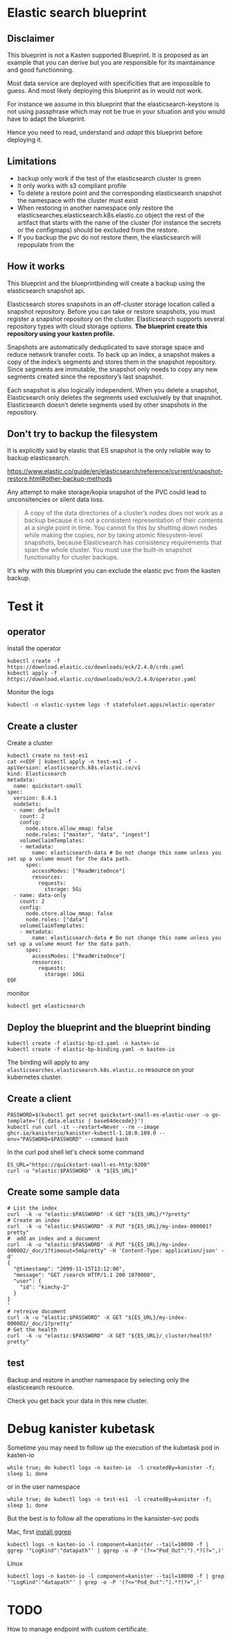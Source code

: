 # Elastic search blueprint 

## Disclaimer 

This blueprint is not a Kasten supported Blueprint. It is proposed as an example that you can derive but you are responsible for its maintainance and good functionning. 

Most data service are deployed with specificities that are impossible to guess. And most likely deploying this blueprint as in would not work.

For instance we assume in this blueprint that the elasticsearch-keystore is not using passphrase which may not be true in your situation and you would have to adapt the blueprint. 

Hence you need to read, understand and *adapt* this blueprint before deploying it.

## Limitations 

- backup only work if the test of the elasticsearch cluster is green
- It only works with s3 compliant profile 
- To delete a restore point and the corresponding elasticsearch snapshot the namespace with the cluster must exist
- When restoring in another namespace only restore the elasticsearches.elasticsearch.k8s.elastic.co object the rest of the artifact that starts with the name of the cluster (for instance the secrets or the configmaps) should be excluded from the restore. 
- If you backup the pvc do not restore them, the elasticsearch will repopulate from the 


## How it works 

This blueprint and the blueprintbinding will create a backup using the elasticsearch snapshot api. 

Elasticsearch stores snapshots in an off-cluster storage location called a snapshot repository. Before you can take or restore snapshots, you must register a snapshot repository on the cluster. Elasticsearch supports several repository types with cloud storage options. **The blueprint create this repository using your kasten profile.**

Snapshots are automatically deduplicated to save storage space and reduce network transfer costs. To back up an index, a snapshot makes a copy of the index’s segments and stores them in the snapshot repository. Since segments are immutable, the snapshot only needs to copy any new segments created since the repository’s last snapshot.

Each snapshot is also logically independent. When you delete a snapshot, Elasticsearch only deletes the segments used exclusively by that snapshot. Elasticsearch doesn’t delete segments used by other snapshots in the repository.


## Don't try to backup the filesystem

It is explicitly said by elastic that ES snapshot is the only reliable way to backup elasticsearch.

https://www.elastic.co/guide/en/elasticsearch/reference/current/snapshot-restore.html#other-backup-methods

Any attempt to make storage/kopia snapshot of the PVC could lead to unconsitencies or silent data loss.


> A copy of the data directories of a cluster’s nodes does not work as a backup 
because it is not a consistent representation of their contents at a single point 
in time. You cannot fix this by shutting down nodes while making the copies, nor 
by taking atomic filesystem-level snapshots, because Elasticsearch has consistency
requirements that span the whole cluster. You must use the built-in snapshot 
functionality for cluster backups.


It's why with this blueprint you can exclude the elastic pvc from the kasten backup. 

# Test it 

## operator


Install the operator
```
kubectl create -f https://download.elastic.co/downloads/eck/2.4.0/crds.yaml
kubectl apply -f https://download.elastic.co/downloads/eck/2.4.0/operator.yaml
```

Monitor the logs 
```
kubectl -n elastic-system logs -f statefulset.apps/elastic-operator
```

## Create a cluster 

Create a cluster 
```
kubectl create ns test-es1
cat <<EOF | kubectl apply -n test-es1 -f -
apiVersion: elasticsearch.k8s.elastic.co/v1
kind: Elasticsearch
metadata:
  name: quickstart-small
spec:
  version: 8.4.1
  nodeSets:
  - name: default
    count: 2          
    config:
      node.store.allow_mmap: false
      node.roles: ["master", "data", "ingest"]
    volumeClaimTemplates:
    - metadata:
        name: elasticsearch-data # Do not change this name unless you set up a volume mount for the data path.
      spec:
        accessModes: ["ReadWriteOnce"]        
        resources:
          requests:
            storage: 5Gi
  - name: data-only
    count: 2          
    config:
      node.store.allow_mmap: false
      node.roles: ["data"]
    volumeClaimTemplates:
    - metadata:
        name: elasticsearch-data # Do not change this name unless you set up a volume mount for the data path.
      spec:
        accessModes: ["ReadWriteOnce"]        
        resources:
          requests:
            storage: 10Gi
EOF
```

monitor 
```
kubectl get elasticsearch
```

## Deploy the blueprint and the blueprint binding

```
kubectl create -f elastic-bp-s3.yaml -n kasten-io
kubectl create -f elastic-bp-binding.yaml -n kasten-io
```

The binding will apply to any `elasticsearches.elasticsearch.k8s.elastic.co` resource on your kubernetes cluster.

## Create a client 

```
PASSWORD=$(kubectl get secret quickstart-small-es-elastic-user -o go-template='{{.data.elastic | base64decode}}')
kubectl run curl -it --restart=Never --rm --image ghcr.io/kanisterio/kanister-kubectl-1.18:0.109.0 --env="PASSWORD=$PASSWORD" --command bash 
```

In the curl pod shell let's check some command 
```
ES_URL="https://quickstart-small-es-http:9200"
curl -u "elastic:$PASSWORD" -k "${ES_URL}"
```


## Create some sample data 

```
# List the index 
curl  -k -u "elastic:$PASSWORD" -X GET "${ES_URL}/*?pretty"
# Create an index 
curl  -k -u "elastic:$PASSWORD" -X PUT "${ES_URL}/my-index-000001?pretty"
#  add an index and a document 
curl  -k -u "elastic:$PASSWORD" -X PUT "${ES_URL}/my-index-000002/_doc/1?timeout=5m&pretty" -H 'Content-Type: application/json' -d'
{
  "@timestamp": "2099-11-15T13:12:00",
  "message": "GET /search HTTP/1.1 200 1070000",
  "user": {
    "id": "kimchy-2"
  }
}
'
# retreive document 
curl -k -u "elastic:$PASSWORD" -X GET "${ES_URL}/my-index-000002/_doc/1?pretty"
# Get the health 
curl  -k -u "elastic:$PASSWORD" -X GET "${ES_URL}/_cluster/health?pretty"
```

## test 

Backup and restore in another namespace by selecting only the elasticsearch resource.

Check you get back your data in this new cluster.

# Debug kanister kubetask


Sometime you may need to follow up the execution of the kubetask pod in kasten-io 

```
while true; do kubectl logs -n kasten-io  -l createdBy=kanister -f; sleep 1; done
```

or in the user namespace 

```
while true; do kubectl logs -n test-es1  -l createdBy=kanister -f; sleep 1; done
```

But the best is to follow all the operations in the kansister-svc pods 

Mac, first [install ggrep](https://stackoverflow.com/questions/59232089/how-to-install-gnu-grep-on-mac-os) 
```
kubectl logs -n kasten-io -l component=kanister --tail=10000 -f | ggrep '"LogKind":"datapath"' | ggrep -o -P '(?<="Pod_Out":").*?(?=",)'
```

Linux 
```
kubectl logs -n kasten-io -l component=kanister --tail=10000 -f | grep '"LogKind":"datapath"' | grep -o -P '(?<="Pod_Out":").*?(?=",)'
```

# TODO 

How to manage endpoint with custom certificate. 